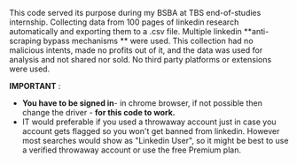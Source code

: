 This code served its purpose during my BSBA at TBS end-of-studies internship.
Collecting data from 100 pages of linkedin research automatically and exporting them to a .csv file.
Multiple linkedin **anti-scraping bypass mechanisms ** were used.
This collection had no malicious intents, made no profits out of it, and the data was used for analysis and not shared nor sold.
No third party platforms or extensions were used.

**IMPORTANT** : 
- **You have to be signed in**- in chrome browser, if not possible then change the driver - **for this code to work.**
- IT would preferable if you used a throwaway account just in case you account gets flagged so you won't get banned from linkedin. However most searches would show as "Linkedin User", so it might be best to use a verified throwaway account or use the free Premium plan.
